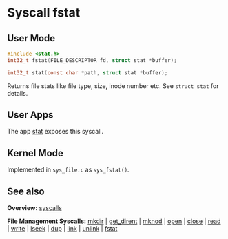 # Syscall fstat

## User Mode

```C
#include <stat.h>
int32_t fstat(FILE_DESCRIPTOR fd, struct stat *buffer);

int32_t stat(const char *path, struct stat *buffer);
```

Returns file stats like file type, size, inode number etc. See `struct stat` for details.

## User Apps

The app [stat](../../userspace/bin/stat.md) exposes this syscall.

## Kernel Mode

Implemented in `sys_file.c` as `sys_fstat()`. 

## See also

**Overview:** [syscalls](syscalls.md)

**File Management Syscalls:** [mkdir](mkdir.md) | [get_dirent](get_dirent.md) | [mknod](mknod.md) | [open](open.md) | [close](close.md) | [read](read.md) | [write](write.md) | [lseek](lseek.md) | [dup](dup.md) | [link](link.md) | [unlink](unlink.md) | [fstat](fstat.md)
